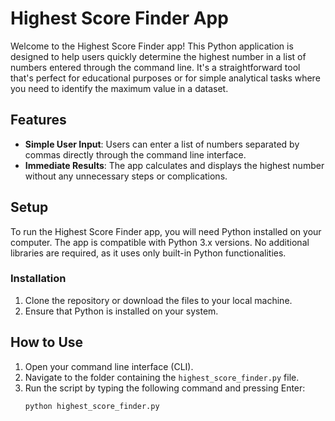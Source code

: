 # Highest Score Finder App

Welcome to the Highest Score Finder app! This Python application is designed to help users quickly determine the highest number in a list of numbers entered through the command line. It's a straightforward tool that's perfect for educational purposes or for simple analytical tasks where you need to identify the maximum value in a dataset.

## Features

- **Simple User Input**: Users can enter a list of numbers separated by commas directly through the command line interface.
- **Immediate Results**: The app calculates and displays the highest number without any unnecessary steps or complications.

## Setup

To run the Highest Score Finder app, you will need Python installed on your computer. The app is compatible with Python 3.x versions. No additional libraries are required, as it uses only built-in Python functionalities.

### Installation

1. Clone the repository or download the files to your local machine.
2. Ensure that Python is installed on your system.

## How to Use

1. Open your command line interface (CLI).
2. Navigate to the folder containing the `highest_score_finder.py` file.
3. Run the script by typing the following command and pressing Enter:
   ```bash
   python highest_score_finder.py
